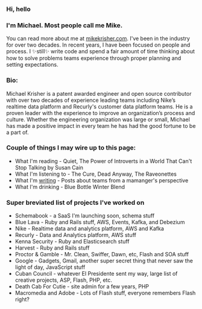 ### Hi, hello

### I'm Michael. Most people call me Mike. 

You can read more about me at 
[mikekrisher.com](http://mikekrisher.com). I've been in the industry for over
two decades. In recent years, I have been focused on people and process. 
I ✨still✨ write code and spend a fair amount of time thinking about how to 
solve problems teams experience through proper planning and setting expectations.

### Bio:
Michael Krisher is a patent awarded engineer and open source contributor with
over two decades of experience leading teams including Nike’s realtime data
platform and Recurly's customer data platform teams. He is a proven leader with the
experience to improve an organization’s process and culture. Whether the
engineering organization was large or small, Michael has made a positive impact
in every team he has had the good fortune to be a part of.

### Couple of things I may wire up to this page:
- What I'm reading - Quiet, The Power of Introverts in a World That Can't Stop Talking by Susan Cain
- What I'm listening to - The Cure, Dead Anyway, The Raveonettes
- What I'm [writing](https://mikekrisher.com/writings) - Posts about teams from a mamanger's perspective
- What I'm drinking - Blue Bottle Winter Blend

### Super breviated list of projects I've worked on
- Schemabook - a SaaS I'm launching soon, schema stuff
- Blue Lava - Ruby and Rails stuff, AWS, Events, Kafka, and Debezium
- Nike - Realtime data and analytics platform, AWS and Kafka
- Recurly - Data and Analytics platform, AWS stuff
- Kenna Security - Ruby and Elasticsearch stuff
- Harvest - Ruby and Rails stuff
- Proctor & Gamble - Mr. Clean, Swiffer, Dawn, etc, Flash and SOA stuff
- Google - Gadgets, Gmail, another super secret thing that never saw the light of day, JavaScript stuff
- Cuban Council - whatever El Presidente sent my way, large list of creative projects, ASP, Flash, PHP, etc.
- Death Cab For Cutie - site admin for a few years, PHP
- Macromedia and Adobe - Lots of Flash stuff, everyone remembers Flash right?

